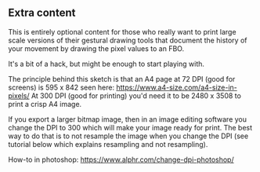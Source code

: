 ## Extra content

This is entirely optional content for those who really want to print large scale versions of their gestural drawing tools that document the history of your movement by drawing the pixel values to an FBO. 

It's a bit of a hack, but might be enough to start playing with. 

The principle behind this sketch is that an A4 page at 72 DPI (good for screens) is 595 x 842 seen here: https://www.a4-size.com/a4-size-in-pixels/
At 300 DPI (good for printing) you'd need it to be 2480 x 3508 to print a crisp A4 image. 

If you export a larger bitmap image, then in an image editing software you change the DPI to 300 which will make your image ready for print. The best way to do that is to not resample the image when you change the DPI (see tutorial below which explains resampling and not resampling).

How-to in photoshop:
https://www.alphr.com/change-dpi-photoshop/

